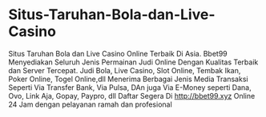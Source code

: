# Situs-Taruhan-Bola-dan-Live-Casino
Situs Taruhan Bola dan Live Casino Online Terbaik Di Asia. Bbet99 Menyediakan Seluruh Jenis Permainan Judi Online Dengan Kualitas Terbaik dan Server Tercepat.  Judi Bola, Live Casino, Slot Online, Tembak Ikan, Poker Online, Togel Online,dll Menerima Berbagai Jenis Media Transaksi Seperti Via Transfer Bank, Via Pulsa,  DAn juga Via E-Money seperti Dana, Ovo, Link Aja, Gopay, Paypro, dll Daftar Segera Di http://bbet99.xyz Online 24 Jam dengan pelayanan ramah dan profesional
